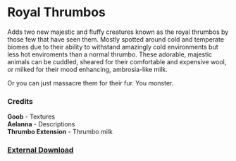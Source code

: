 # Royal Thrumbos

Adds two new majestic and fluffy creatures known as the royal thrumbos by those few that have seen them. Mostly spotted around cold and temperate biomes due to their ability to withstand amazingly cold environments but less hot enviroments than a normal thrumbo. These adorable, majestic animals can be cuddled, sheared for their comfortable and expensive wool, or milked for their mood enhancing, ambrosia-like milk.

Or you can just massacre them for their fur. You monster.

### Credits

**Goob** - Textures  
**Aelanna** - Descriptions  
**Thrumbo Extension** - Thrumbo milk

### [External Download](https://github.com/onigamii/RoyalThrumbos/releases)